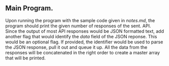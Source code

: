 ## Main Program.

Upon running the program with the sample code given in *notes.md*, the program should print the given number of responses of the sent. API.  
Since the output of most API responses would be JSON formatted text, add another flag that would identify the *data* field of the JSON reponse. This would be an optional flag. If provided, the identifier would be used to parse the JSON response, pull it out and queue it up. All the data from the responses will be concatenated in the right order to create a master array that will be printed.